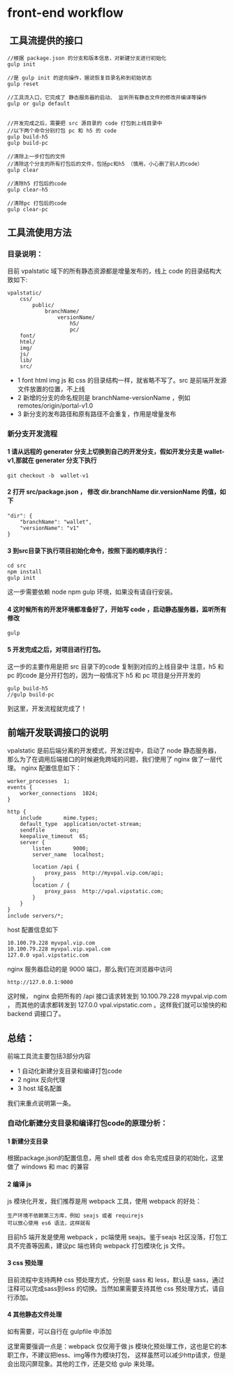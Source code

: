 # front-end workflow 

##  工具流提供的接口
	
	//根据 package.json 的分支和版本信息，对新建分支进行初始化
	gulp init

	//是 gulp init 的逆向操作，据说恢复目录名称到初始状态
	gulp reset

	//工具流入口，它完成了 静态服务器的启动、 监听所有静态文件的修改并编译等操作
	gulp or gulp default


	//开发完成之后，需要把 src 源目录的 code 打包到上线目录中
	//以下两个命令分别打包 pc 和 h5 的 code
	gulp build-h5
	gulp build-pc

	//清除上一步打包的文件
	//清除这个分支的所有打包后的文件，包括pc和h5 （慎用，小心删了别人的code）
	gulp clear

	//清除h5 打包后的code
	gulp clear-h5

	//清除pc 打包后的code
	gulp clear-pc

## 工具流使用方法

### 目录说明：

目前 vpalstatic 域下的所有静态资源都是增量发布的，线上 code 的目录结构大致如下:

	vpalstatic/
		css/
			public/
				branchName/
					versionName/
						h5/
						pc/
		font/
		html/
		img/
		js/
		lib/
		src/



+ 1 font html img js 和 css 的目录结构一样，就省略不写了。src 是前端开发源文件放置的位置，不上线
+ 2 新增的分支的命名规则是 branchName-versionName ，例如 remotes/origin/portal-v1.0
+ 3 新分支的发布路径和原有路径不会重复，作用是增量发布


### 新分支开发流程

#### 1 请从远程的 generater 分支上切换到自己的开发分支，假如开发分支是 wallet-v1,那就在 generater 分支下执行

	git checkout -b  wallet-v1

#### 2 打开 src/package.json ， 修改 dir.branchName dir.versionName 的值，如下

	"dir": {
	    "branchName": "wallet",
	    "versionName": "v1"
	}

#### 3 到src目录下执行项目初始化命令，按照下面的顺序执行：

	cd src
	npm install
	gulp init

这一步需要依赖 node npm gulp 环境，如果没有请自行安装。

#### 4 这时候所有的开发环境都准备好了，开始写 code ，启动静态服务器，监听所有修改

	gulp

#### 5 开发完成之后，对项目进行打包。

这一步的主要作用是把 src 目录下的code 复制到对应的上线目录中
注意，h5 和 pc 的code 是分开打包的，因为一般情况下 h5 和 pc 项目是分开开发的

	gulp build-h5	
	//gulp build-pc

到这里，开发流程就完成了！



## 前端开发联调接口的说明

vpalstatic 是前后端分离的开发模式，开发过程中，启动了 node 静态服务器，
那么为了在调用后端接口的时候避免跨域的问题，我们使用了 nginx 做了一层代理。
nginx 配置信息如下：

	worker_processes  1;
	events {
	    worker_connections  1024;
	}

	http {
	    include       mime.types;
	    default_type  application/octet-stream;
	    sendfile        on;
	    keepalive_timeout  65;
	    server {
	        listen       9000;
	        server_name  localhost;

	        location /api {
	            proxy_pass  http://myvpal.vip.com/api;
	        }
	        location / {
	            proxy_pass  http://vpal.vipstatic.com;
	        }
	    }
	}
	include servers/*;

host 配置信息如下

	10.100.79.228 myvpal.vip.com
	10.100.79.228 myvpal.vip.vpal.com
	127.0.0 vpal.vipstatic.com

nginx 服务器启动的是 9000 端口，那么我们在浏览器中访问 

	http://127.0.0.1:9000

这时候， nginx 会把所有的 /api 接口请求转发到 10.100.79.228 myvpal.vip.com ，
而其他的请求都转发到 127.0.0 vpal.vipstatic.com 。这样我们就可以愉快的和 backend 调接口了。

## 总结：
前端工具流主要包括3部分内容

+ 1 自动化新建分支目录和编译打包code
+ 2 nginx 反向代理
+ 3 host 域名配置

我们来重点说明第一条。

### 自动化新建分支目录和编译打包code的原理分析：

#### 1 新建分支目录

根据package.json的配置信息，用 shell 或者 dos 命名完成目录的初始化，这里做了 windows 和 mac 的兼容

#### 2 编译 js

js 模块化开发，我们推荐是用 webpack 工具，使用 webpack 的好处：

	生产环境不依赖第三方库，例如 seajs 或者 requirejs
	可以放心使用 es6 语法，这样就有

目前h5 端开发是使用 webpack ，pc端使用 seajs。鉴于seajs 社区没落，打包工具不完善等因素，建议pc 端也转向 webpack 打包模块化 js 文件。

#### 3 css 预处理

目前流程中支持两种 css 预处理方式，分别是 sass 和 less，默认是 sass，通过注释可以完成sass到less 的切换。当然如果需要支持其他 css 预处理方式，请自行添加。

#### 4 其他静态文件处理

如有需要，可以自行在 gulpfile 中添加

这里需要强调一点是：webpack 仅仅用于做 js 模块化预处理工作，这也是它的本职工作，不建议把less、img等作为模块打包，
这样虽然可以减少http请求，但是会出现闪屏现象。其他的工作，还是交给 gulp 来处理。






